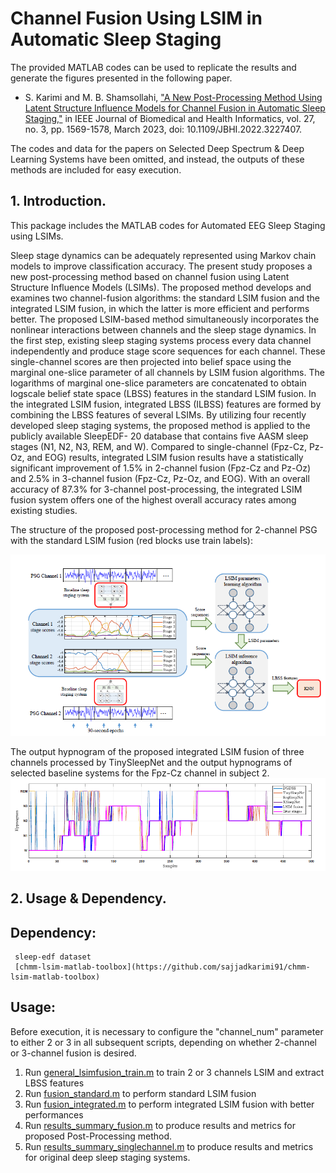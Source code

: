 # Channel Fusion Using LSIM in Automatic Sleep Staging

The provided MATLAB codes can be used to replicate the results and generate the figures presented in the following paper.

- S. Karimi and M. B. Shamsollahi, ["A New Post-Processing Method Using Latent Structure Influence Models for Channel Fusion in Automatic Sleep Staging,"](https://ieeexplore.ieee.org/document/9973288) in IEEE Journal of Biomedical and Health Informatics, vol. 27, no. 3, pp. 1569-1578, March 2023, doi: 10.1109/JBHI.2022.3227407.

The codes and data for the papers on Selected Deep Spectrum & Deep Learning Systems have been omitted, and instead, the outputs of these methods are included for easy execution.

## 1. Introduction.

This package includes the MATLAB codes for Automated EEG Sleep Staging using LSIMs.

Sleep stage dynamics can be adequately represented
using Markov chain models to improve classification accuracy. The
present study proposes a new post-processing method based on
channel fusion using Latent Structure Influence Models (LSIMs).
The proposed method develops and examines two channel-fusion
algorithms: the standard LSIM fusion and the integrated LSIM
fusion, in which the latter is more efficient and performs better.
The proposed LSIM-based method simultaneously incorporates
the nonlinear interactions between channels and the sleep stage
dynamics. In the first step, existing sleep staging systems process
every data channel independently and produce stage score
sequences for each channel. These single-channel scores are then
projected into belief space using the marginal one-slice parameter
of all channels by LSIM fusion algorithms. The logarithms
of marginal one-slice parameters are concatenated to obtain logscale
belief state space (LBSS) features in the standard LSIM
fusion. In the integrated LSIM fusion, integrated LBSS (ILBSS)
features are formed by combining the LBSS features of several
LSIMs. By utilizing four recently developed sleep staging systems,
the proposed method is applied to the publicly available SleepEDF-
20 database that contains five AASM sleep stages (N1, N2, N3,
REM, and W). Compared to single-channel (Fpz-Cz, Pz-Oz, and
EOG) results, integrated LSIM fusion results have a statistically
significant improvement of 1.5% in 2-channel fusion (Fpz-Cz and
Pz-Oz) and 2.5% in 3-channel fusion (Fpz-Cz, Pz-Oz, and EOG).
With an overall accuracy of 87.3% for 3-channel post-processing,
the integrated LSIM fusion system offers one of the highest overall
accuracy rates among existing studies.

The structure of the proposed post-processing method for 2-channel PSG with the standard LSIM fusion (red blocks use train labels): 

![proposed post-processing method](/blockdiag.png)

The output hypnogram of the proposed integrated LSIM fusion of three channels processed by TinySleepNet and the output hypnograms
of selected baseline systems for the Fpz-Cz channel in subject 2.
![The output hypnogram](/hypnogram.png)


## 2. Usage & Dependency.

## Dependency:
     sleep-edf dataset
     [chmm-lsim-matlab-toolbox](https://github.com/sajjadkarimi91/chmm-lsim-matlab-toolbox) 


## Usage:
Before execution, it is necessary to configure the "channel_num" parameter to either 2 or 3 in all subsequent scripts, depending on whether 2-channel or 3-channel fusion is desired.

1. Run [general_lsimfusion_train.m](./general_lsimfusion_train.m) to train 2 or 3 channels LSIM and extract LBSS features
2. Run [fusion_standard.m](./fusion_standard.m) to perform standard LSIM fusion
3. Run [fusion_integrated.m](./fusion_integrated.m) to perform integrated LSIM fusion with better performances
4. Run [results_summary_fusion.m](./results_summary_fusion.m) to produce results and metrics for proposed Post-Processing method.
5. Run [results_summary_singlechannel.m](./results_summary_singlechannel.m) to produce results and metrics for original deep sleep staging systems.


